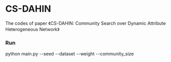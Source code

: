 # CS-DAHIN
The codes of paper 《CS-DAHIN: Community Search over Dynamic Attribute Heterogeneous Network》

### Run
python main.py --seed <random seed> --dataset <dataset name> --weight <preference weight> --community_size <community size>
